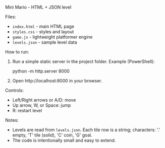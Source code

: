 Mini Mario - HTML + JSON level

Files:
- `index.html` - main HTML page
- `styles.css` - styles and layout
- `game.js` - lightweight platformer engine
- `levels.json` - sample level data

How to run:
1. Run a simple static server in the project folder. Example (PowerShell):

   python -m http.server 8000

2. Open http://localhost:8000 in your browser.

Controls:
- Left/Right arrows or A/D: move
- Up arrow, W, or Space: jump
- R: restart level

Notes:
- Levels are read from `levels.json`. Each tile row is a string; characters: '.' empty, 'T' tile (solid), 'C' coin, 'G' goal.
- The code is intentionally small and easy to extend.

